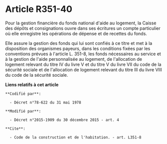 # Article R351-40

Pour la gestion financière du fonds national d'aide au logement, la Caisse des dépôts et consignations ouvre dans ses
écritures un compte particulier où elle enregistre les opérations de dépense et de recettes du fonds. 

Elle assure la gestion des fonds qui lui sont confiés à ce titre et met à la disposition des organismes payeurs, dans les
conditions fixées par les conventions prévues à l'article L. 351-8, les fonds nécessaires au service et à la gestion de
l'aide personnalisée au logement, de l'allocation de logement relevant du titre IV du livre V et du titre V du livre VII du
code de la sécurité sociale et de l'allocation de logement relevant du titre III du livre VIII du code de la sécurité
sociale.

**Liens relatifs à cet article**

	**Codifié par**:

	  - Décret n°78-622 du 31 mai 1978

	**Modifié par**:

	  - Décret n°2015-1909 du 30 décembre 2015 - art. 4

	**Cite**:

	  - Code de la construction et de l'habitation. - art. L351-8
